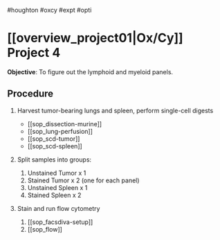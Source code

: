 #houghton #oxcy #expt #opti

# [[overview_project01|Ox/Cy]] Project 4

__Objective__: To figure out the lymphoid and myeloid panels.

## Procedure
1. Harvest tumor-bearing lungs and spleen, perform single-cell digests
	* [[sop_dissection-murine]]
	* [[sop_lung-perfusion]]
	- [[sop_scd-tumor]]
	- [[sop_scd-spleen]]

2. Split samples into groups:
	1. Unstained Tumor x 1
	2. Stained Tumor x 2 (one for each panel)
	3. Unstained Spleen x 1
	4. Stained Spleen x 2

3. Stain and run flow cytometry
	1. [[sop_facsdiva-setup]]
	2. [[sop_flow]]